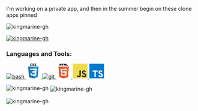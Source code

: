 I'm working on a private app, and then in the summer begin on these clone apps pinned

<p align="left"> <img src="https://komarev.com/ghpvc/?username=kingmarine-gh&label=Profile%20views&color=0e75b6&style=flat" alt="kingmarine-gh" /> </p>

<p align="left"> <a href="https://github.com/ryo-ma/github-profile-trophy"><img src="https://github-profile-trophy.vercel.app/?username=kingmarine-gh&theme=discord" alt="kingmarine-gh" /></a> </p>


<h3 align="left">Languages and Tools:</h3>
<p align="left"> <a href="https://www.gnu.org/software/bash/" target="_blank"> <img src="https://www.vectorlogo.zone/logos/gnu_bash/gnu_bash-icon.svg" alt="bash" width="40" height="40"/> </a> <a href="https://www.w3schools.com/css/" target="_blank"> <img src="https://raw.githubusercontent.com/devicons/devicon/master/icons/css3/css3-original-wordmark.svg" alt="css3" width="40" height="40"/> </a> <a href="https://git-scm.com/" target="_blank"> <img src="https://www.vectorlogo.zone/logos/git-scm/git-scm-icon.svg" alt="git" width="40" height="40"/> </a> <a href="https://www.w3.org/html/" target="_blank"> <img src="https://raw.githubusercontent.com/devicons/devicon/master/icons/html5/html5-original-wordmark.svg" alt="html5" width="40" height="40"/> </a> <a href="https://developer.mozilla.org/en-US/docs/Web/JavaScript" target="_blank"> <img src="https://raw.githubusercontent.com/devicons/devicon/master/icons/javascript/javascript-original.svg" alt="javascript" width="40" height="40"/> </a> <a href="https://www.typescriptlang.org/" target="_blank"> <img src="https://raw.githubusercontent.com/devicons/devicon/master/icons/typescript/typescript-original.svg" alt="typescript" width="40" height="40"/> </a> </p>

<p><img align="left" src="https://github-readme-stats.vercel.app/api/top-langs?username=kingmarine-gh&show_icons=true&locale=en&layout=compact&theme=react" alt="kingmarine-gh" /></p>

<p>&nbsp;<img align="center" src="https://github-readme-stats.vercel.app/api?username=kingmarine-gh&show_icons=true&locale=en&theme=react" alt="kingmarine-gh" /></p>

<p><img align="center" src="https://github-readme-streak-stats.herokuapp.com/?user=kingmarine-gh&theme=react" alt="kingmarine-gh" /></p>
